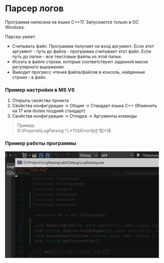# Парсер логов  
Программа написана на языке С++17. Запускается только в ОС Windows.  
  
  Парсер умеет:  
  * Считывать файл. Программа получает на вход аргумент. Если этот аргумент - путь до файла - программа считывает этот файл. Если путь до папки - все текстовые файлы из этой папки.
  * Искать в файле строки, которые соответствуют заданной маске регулярного выражения.
  * Выводит прогресс чтения файла/файлов в консоль, найденные строки - в файл.

  ### Пример настройки в MS VS
  1. Открыть свойства проекта
  2. Свойства конфигурации → Общие → Стандарт языка С++ (Изменить на 17 или более поздний стандарт)
  3. Свойства конфигурации → Отладка → Аргументы команды  
  >Пример:  
  >D:\\Projects\\LogParsing ^(.\*?(\bError\b)[^$]*)\$  

  ### Пример работы программы  
  ![Пример](https://github.com/1i10/LogParsing/blob/master/example.gif)  
   

